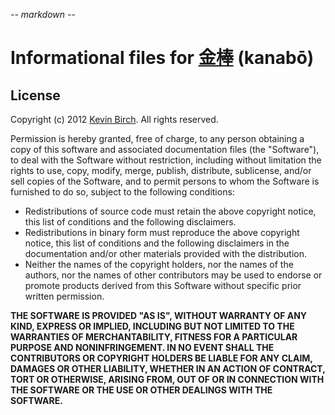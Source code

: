 -*- markdown -*-

# Informational files for [金棒][home] (kanabō)

## License

Copyright (c) 2012 [Kevin Birch](mailto:kmb@pobox.com).  All rights reserved.

Permission is hereby granted, free of charge, to any person obtaining a copy of
this software and associated documentation files (the "Software"), to deal with
the Software without restriction, including without limitation the rights to
use, copy, modify, merge, publish, distribute, sublicense, and/or sell copies of
the Software, and to permit persons to whom the Software is furnished to do so,
subject to the following conditions:

- Redistributions of source code must retain the above copyright notice, this
  list of conditions and the following disclaimers.
- Redistributions in binary form must reproduce the above copyright notice, this
  list of conditions and the following disclaimers in the documentation and/or
  other materials provided with the distribution.
- Neither the names of the copyright holders, nor the names of the authors, nor
  the names of other contributors may be used to endorse or promote products
  derived from this Software without specific prior written permission.

**THE SOFTWARE IS PROVIDED "AS IS", WITHOUT WARRANTY OF ANY KIND, EXPRESS OR
IMPLIED, INCLUDING BUT NOT LIMITED TO THE WARRANTIES OF MERCHANTABILITY, FITNESS
FOR A PARTICULAR PURPOSE AND NONINFRINGEMENT. IN NO EVENT SHALL THE CONTRIBUTORS
OR COPYRIGHT HOLDERS BE LIABLE FOR ANY CLAIM, DAMAGES OR OTHER LIABILITY,
WHETHER IN AN ACTION OF CONTRACT, TORT OR OTHERWISE, ARISING FROM, OUT OF OR IN
CONNECTION WITH THE SOFTWARE OR THE USE OR OTHER DEALINGS WITH THE SOFTWARE.**

[home]: https://github.com/kevinbirch/kanabo "project home"
